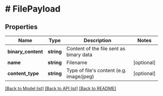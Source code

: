 # # FilePayload

## Properties

Name | Type | Description | Notes
------------ | ------------- | ------------- | -------------
**binary_content** | **string** | Content of the file sent as binary data |
**name** | **string** | Filename | [optional]
**content_type** | **string** | Type of file&#39;s content (e.g. image/jpeg) | [optional]

[[Back to Model list]](../../README.md#models) [[Back to API list]](../../README.md#endpoints) [[Back to README]](../../README.md)
